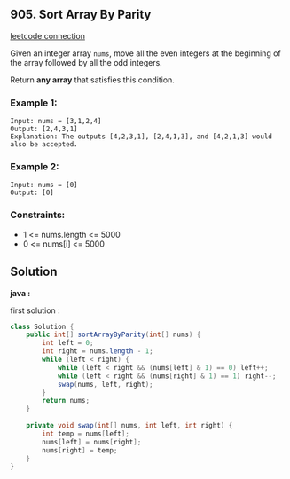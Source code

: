 ## 905. Sort Array By Parity

[leetcode connection](https://leetcode.com/problems/sort-array-by-parity/)

Given an integer array `nums`, move all the even integers at the beginning of the array followed by all the odd integers.

Return **any array** that satisfies this condition.

### Example 1:
```
Input: nums = [3,1,2,4]
Output: [2,4,3,1]
Explanation: The outputs [4,2,3,1], [2,4,1,3], and [4,2,1,3] would also be accepted.
```

### Example 2:
```
Input: nums = [0]
Output: [0]
```

### Constraints:

* 1 <= nums.length <= 5000
* 0 <= nums[i] <= 5000

## Solution

**java :**

first solution :
```java
class Solution {
    public int[] sortArrayByParity(int[] nums) {
        int left = 0;
        int right = nums.length - 1;
        while (left < right) {
            while (left < right && (nums[left] & 1) == 0) left++;
            while (left < right && (nums[right] & 1) == 1) right--;
            swap(nums, left, right);
        }
        return nums;
    }
    
    private void swap(int[] nums, int left, int right) {
        int temp = nums[left];
        nums[left] = nums[right];
        nums[right] = temp;
    }
}
```